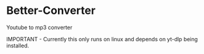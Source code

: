 # Better-Converter
Youtube to mp3 converter

IMPORTANT - Currently this only runs on linux and depends on yt-dlp being installed.